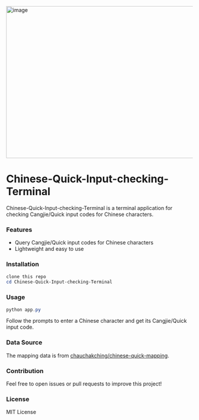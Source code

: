 <img width="744" height="410" alt="image" src="https://github.com/user-attachments/assets/f0f89b17-3abe-4af5-bd11-821218d5c2ae" />


# Chinese-Quick-Input-checking-Terminal

Chinese-Quick-Input-checking-Terminal is a terminal application for checking Cangjie/Quick input codes for Chinese characters.

### Features

- Query Cangjie/Quick input codes for Chinese characters
- Lightweight and easy to use

### Installation

```powershell
clone this repo
cd Chinese-Quick-Input-checking-Terminal
```

### Usage

```powershell
python app.py
```

Follow the prompts to enter a Chinese character and get its Cangjie/Quick input code.

### Data Source

The mapping data is from [chauchakching/chinese-quick-mapping](https://github.com/chauchakching/chinese-quick-mapping).

### Contribution

Feel free to open issues or pull requests to improve this project!

### License

MIT License
